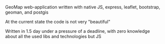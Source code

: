 GeoMap web-application written with native JS, express, leaflet, bootstrap, geoman, and postgis

At the current state the code is not very "beautiful"

Written in 1.5 day under a pressure of a deadline, with zero knowledge about all the used libs and technologies but JS
